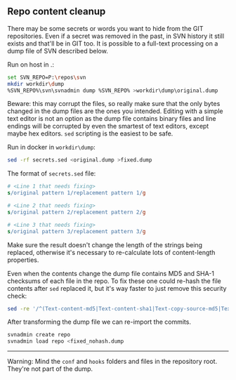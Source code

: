 ## Repo content cleanup

There may be some secrets or words you want to hide from the GIT repositories.
Even if a secret was removed in the past, in SVN history it still exists and that'll be in GIT too.
It is possible to a full-text processing on a dump file of SVN described below.

Run on host in .:
```bash
set SVN_REPO=P:\repos\svn
mkdir workdir\dump
%SVN_REPO%\svn\svnadmin dump %SVN_REPO% >workdir\dump\original.dump
```

Beware: this may corrupt the files, so really make sure that the only bytes changed in the dump files are the ones you intended.
Editing with a simple text editor is not an option as the dump file contains binary files
and line endings will be corrupted by even the smartest of text editors, except maybe hex editors.
`sed` scripting is the easiest to be safe.

Run in docker in `workdir\dump`:
```bash
sed -rf secrets.sed <original.dump >fixed.dump
```

The format of `secrets.sed` file:
```sed
# <Line 1 that needs fixing>
s/original pattern 1/replacement pattern 1/g

# <Line 2 that needs fixing>
s/original pattern 2/replacement pattern 2/g

# <Line 3 that needs fixing>
s/original pattern 3/replacement pattern 3/g
```
Make sure the result doesn't change the length of the strings being replaced,
otherwise it's necessary to re-calculate lots of content-length properties.

Even when the contents change the dump file contains MD5 and SHA-1 checksums of each file in the repo.
To fix these one could re-hash the file contents after `sed` replaced it,
but it's way faster to just remove this security check:
```bash
sed -re '/^(Text-content-md5|Text-content-sha1|Text-copy-source-md5|Text-copy-source-sha1): /d' <fixed.dump >fixed_nohash.dump
```

After transforming the dump file we can re-import the commits.
```bash
svnadmin create repo
svnadmin load repo <fixed_nohash.dump
```

---

Warning: Mind the `conf` and `hooks` folders and files in the repository root. They're not part of the dump.
